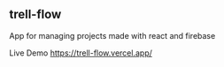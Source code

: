 ## trell-flow
App for managing projects made with react and firebase

Live Demo https://trell-flow.vercel.app/
